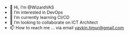- 👋 Hi, I’m @WizardVAS
- 👀 I’m interested in DevOps
- 🌱 I’m currently learning CI/CD
- 💞️ I’m looking to collaborate on ICT Architect 
- 📫 How to reach me ... via email yavkin.timur@gmail.com

<!---
WizardVAS/WizardVAS is a ✨ special ✨ repository because its `README.md` (this file) appears on your GitHub profile.
You can click the Preview link to take a look at your changes.
--->
